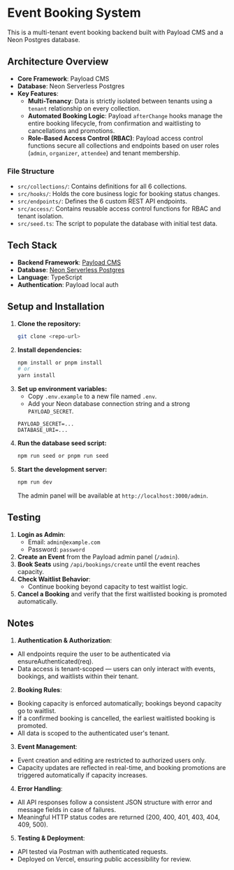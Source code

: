 # Event Booking System

This is a multi-tenant event booking backend built with Payload CMS and a Neon Postgres database.

## Architecture Overview

- **Core Framework**: Payload CMS
- **Database**: Neon Serverless Postgres
- **Key Features**:
  - **Multi-Tenancy**: Data is strictly isolated between tenants using a `tenant` relationship on every collection.
  - **Automated Booking Logic**: Payload `afterChange` hooks manage the entire booking lifecycle, from confirmation and waitlisting to cancellations and promotions.
  - **Role-Based Access Control (RBAC)**: Payload access control functions secure all collections and endpoints based on user roles (`admin`, `organizer`, `attendee`) and tenant membership.

### File Structure

- `src/collections/`: Contains definitions for all 6 collections.
- `src/hooks/`: Holds the core business logic for booking status changes.
- `src/endpoints/`: Defines the 6 custom REST API endpoints.
- `src/access/`: Contains reusable access control functions for RBAC and tenant isolation.
- `src/seed.ts`: The script to populate the database with initial test data.

## Tech Stack

- **Backend Framework**: [Payload CMS](https://payloadcms.com/)
- **Database**: [Neon Serverless Postgres](https://neon.tech/)
- **Language**: TypeScript
- **Authentication**: Payload local auth

## Setup and Installation

1.  **Clone the repository:**
    ```bash
    git clone <repo-url>
    ```
2.  **Install dependencies:**
    ```bash
    npm install or pnpm install
    # or
    yarn install
    ```
3.  **Set up environment variables:**
    - Copy `.env.example` to a new file named `.env`.
    - Add your Neon database connection string and a strong `PAYLOAD_SECRET`.
    ```env
    PAYLOAD_SECRET=...
    DATABASE_URI=...
    ```
4.  **Run the database seed script:**
    ```bash
    npm run seed or pnpm run seed
    ```
5.  **Start the development server:**
    ```bash
    npm run dev
    ```
    The admin panel will be available at `http://localhost:3000/admin`.

## Testing

1. **Login as Admin**:
   - Email: `admin@example.com`
   - Password: `password`
2. **Create an Event** from the Payload admin panel (`/admin`).
3. **Book Seats** using `/api/bookings/create` until the event reaches capacity.
4. **Check Waitlist Behavior**:
   - Continue booking beyond capacity to test waitlist logic.
5. **Cancel a Booking** and verify that the first waitlisted booking is promoted automatically.

## Notes

1. **Authentication & Authorization**:

- All endpoints require the user to be authenticated via ensureAuthenticated(req).
- Data access is tenant-scoped — users can only interact with events, bookings, and waitlists within their tenant.

2. **Booking Rules**:

- Booking capacity is enforced automatically; bookings beyond capacity go to waitlist.
- If a confirmed booking is cancelled, the earliest waitlisted booking is promoted.
- All data is scoped to the authenticated user's tenant.

3. **Event Management**:

- Event creation and editing are restricted to authorized users only.
- Capacity updates are reflected in real-time, and booking promotions are triggered automatically if capacity increases.

4. **Error Handling**:

- All API responses follow a consistent JSON structure with error and message fields in case of failures.
- Meaningful HTTP status codes are returned (200, 400, 401, 403, 404, 409, 500).

5. **Testing & Deployment**:

- API tested via Postman with authenticated requests.
- Deployed on Vercel, ensuring public accessibility for review.
